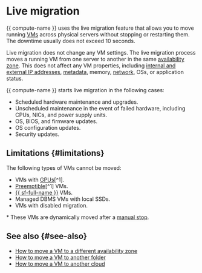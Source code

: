 # Live migration

{{ compute-name }} uses the live migration feature that allows you to move running [VMs](vm.md) across physical servers without stopping or restarting them. The downtime usually does not exceed 10 seconds.

Live migration does not change any VM settings. The live migration process moves a running VM from one server to another in the same [availability zone](../../overview/concepts/geo-scope.md). This does not affect any VM properties, including [internal and external IP addresses](../../vpc/concepts/address.md), [metadata](vm-metadata.md), memory, [network](../../vpc/concepts/network.md#network), OSs, or application status.

{{ compute-name }} starts live migration in the following cases:
* Scheduled hardware maintenance and upgrades.
* Unscheduled maintenance in the event of failed hardware, including CPUs, NICs, and power supply units.
* OS, BIOS, and firmware updates.
* OS configuration updates.
* Security updates.

## Limitations {#limitations}

The following types of VMs cannot be moved:
* VMs with [GPUs](../concepts/gpus.md)[^1].
* [Preemptible](../concepts/preemptible-vm.md)[^1] VMs.
* [{{ sf-full-name }}](../../functions/) VMs.
* Managed DBMS VMs with local SSDs.
* VMs with disabled migration.

\* These VMs are dynamically moved after a [manual stop](../operations/vm-control/vm-stop-and-start.md#stop).

## See also {#see-also}

* [How to move a VM to a different availability zone](../operations/vm-control/vm-change-zone.md)
* [How to move a VM to another folder](../operations/vm-control/vm-change-folder.md)
* [How to move a VM to another cloud](../operations/vm-control/vm-change-cloud.md)